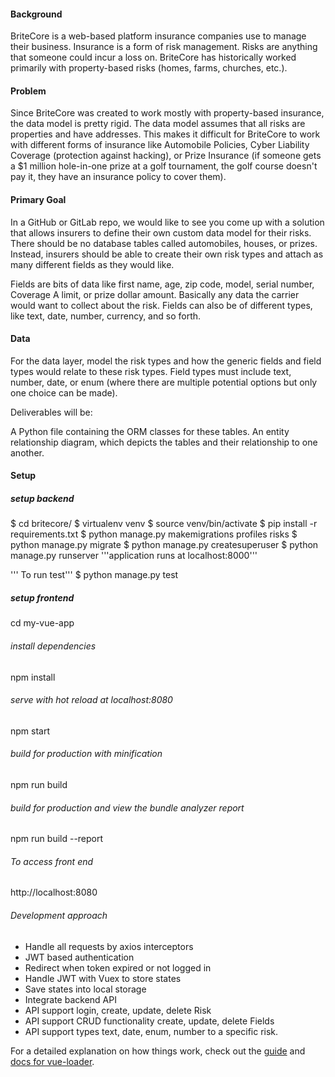 #### Background
BriteCore is a web-based platform insurance companies use to manage their business. Insurance is a form of risk management. Risks are anything that someone could incur a loss on. BriteCore has historically worked primarily with property-based risks (homes, farms, churches, etc.).

#### Problem
Since BriteCore was created to work mostly with property-based insurance, the data model is pretty rigid. The data model assumes that all risks are properties and have addresses. This makes it difficult for BriteCore to work with different forms of insurance like Automobile Policies, Cyber Liability Coverage (protection against hacking), or Prize Insurance (if someone gets a $1 million hole-in-one prize at a golf tournament, the golf course doesn't pay it, they have an insurance policy to cover them).

#### Primary Goal
In a GitHub or GitLab repo, we would like to see you come up with a solution that allows insurers to define their own custom data model for their risks. There should be no database tables called automobiles, houses, or prizes. Instead, insurers should be able to create their own risk types and attach as many different fields as they would like.

Fields are bits of data like first name, age, zip code, model, serial number, Coverage A limit, or prize dollar amount. Basically any data the carrier would want to collect about the risk. Fields can also be of different types, like text, date, number, currency, and so forth.

#### Data
For the data layer, model the risk types and how the generic fields and field types would relate to these risk types. Field types must include text, number, date, or enum (where there are multiple potential options but only one choice can be made).

Deliverables will be:

A Python file containing the ORM classes for these tables.
An entity relationship diagram, which depicts the tables and their relationship to one another.

#### Setup

##### setup backend
$ cd britecore/
$ virtualenv  venv
$ source venv/bin/activate
$ pip install -r requirements.txt
$ python manage.py makemigrations profiles risks
$ python manage.py migrate
$ python manage.py createsuperuser
$ python manage.py runserver
'''application runs at localhost:8000'''

''' To run test'''
$ python manage.py test

##### setup frontend

cd my-vue-app

###### install dependencies
npm install

###### serve with hot reload at localhost:8080
npm start

###### build for production with minification
npm run build

###### build for production and view the bundle analyzer report
npm run build --report

###### To access front end
http://localhost:8080

###### Development approach

* Handle all requests by axios interceptors
* JWT based authentication
* Redirect when token expired or not logged in
* Handle JWT with Vuex to store states
* Save states into local storage
* Integrate backend API
* API support login, create, update, delete Risk
* API support CRUD functionality create, update, delete Fields
* API support types text, date, enum, number to a specific risk.


For a detailed explanation on how things work, check out the [guide](http://vuejs-templates.github.io/webpack/) and [docs for vue-loader](http://vuejs.github.io/vue-loader).
